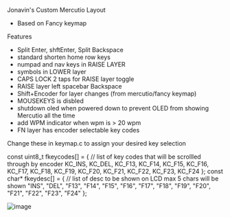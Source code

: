 Jonavin's Custom Mercutio Layout
  - Based on Fancy keymap

Features
  - Split Enter, shftEnter, Split Backspace
  - standard shorten home row keys
  - numpad and nav keys in RAISE LAYER
  - symbols in LOWER layer
  - CAPS LOCK 2 taps for RAISE layer toggle
  - RAISE layer left spacebar Backspace
  - Shift+Encoder for layer changes (from mercutio/fancy keymap)
  - MOUSEKEYS is disbled
  - shutdown oled when powered down to prevent OLED from showing Mercutio all the time
  - add WPM indicator when wpm is > 20 wpm
  - FN layer has encoder selectable key codes
  
Change these in keymap.c to assign your desired key selection

const uint8_t fkeycodes[] = { // list of key codes that will be scrollled through by encoder
    KC_INS, KC_DEL, KC_F13, KC_F14, KC_F15, KC_F16, KC_F17, KC_F18, KC_F19, KC_F20, KC_F21, KC_F22, KC_F23, KC_F24
};
const char* fkeydesc[] =    { // list of desc to be shown on LCD max 5 chars will be shown
    "INS",  "DEL",  "F13",  "F14",   "F15", "F16",  "F17",  "F18",  "F19",  "F20",  "F21",  "F22",  "F23",  "F24"
};


![image](https://user-images.githubusercontent.com/71780717/118902752-4aaf7880-b8e4-11eb-82f4-e5047612ffcf.png)

